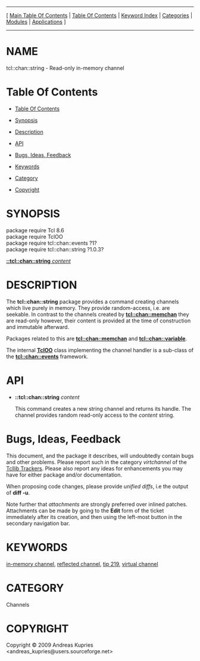 
[//000000001]: # (tcl::chan::string \- Reflected/virtual channel support)
[//000000002]: # (Generated from file 'tcllib\_string\.man' by tcllib/doctools with format 'markdown')
[//000000003]: # (Copyright &copy; 2009 Andreas Kupries <andreas\_kupries@users\.sourceforge\.net>)
[//000000004]: # (tcl::chan::string\(n\) 1\.0\.3 tcllib "Reflected/virtual channel support")

<hr> [ <a href="../../../../toc.md">Main Table Of Contents</a> &#124; <a
href="../../../toc.md">Table Of Contents</a> &#124; <a
href="../../../../index.md">Keyword Index</a> &#124; <a
href="../../../../toc0.md">Categories</a> &#124; <a
href="../../../../toc1.md">Modules</a> &#124; <a
href="../../../../toc2.md">Applications</a> ] <hr>

# NAME

tcl::chan::string \- Read\-only in\-memory channel

# <a name='toc'></a>Table Of Contents

  - [Table Of Contents](#toc)

  - [Synopsis](#synopsis)

  - [Description](#section1)

  - [API](#section2)

  - [Bugs, Ideas, Feedback](#section3)

  - [Keywords](#keywords)

  - [Category](#category)

  - [Copyright](#copyright)

# <a name='synopsis'></a>SYNOPSIS

package require Tcl 8\.6  
package require TclOO  
package require tcl::chan::events ?1?  
package require tcl::chan::string ?1\.0\.3?  

[__::tcl::chan::string__ *content*](#1)  

# <a name='description'></a>DESCRIPTION

The __tcl::chan::string__ package provides a command creating channels which
live purely in memory\. They provide random\-access, i\.e\. are seekable\. In
contrast to the channels created by
__[tcl::chan::memchan](tcllib\_memchan\.md)__ they are read\-only however,
their content is provided at the time of construction and immutable afterward\.

Packages related to this are __[tcl::chan::memchan](tcllib\_memchan\.md)__
and __[tcl::chan::variable](tcllib\_variable\.md)__\.

The internal __[TclOO](\.\./\.\./\.\./\.\./index\.md\#tcloo)__ class implementing
the channel handler is a sub\-class of the
__[tcl::chan::events](\.\./virtchannel\_core/events\.md)__ framework\.

# <a name='section2'></a>API

  - <a name='1'></a>__::tcl::chan::string__ *content*

    This command creates a new string channel and returns its handle\. The
    channel provides random read\-only access to the *content* string\.

# <a name='section3'></a>Bugs, Ideas, Feedback

This document, and the package it describes, will undoubtedly contain bugs and
other problems\. Please report such in the category *virtchannel* of the
[Tcllib Trackers](http://core\.tcl\.tk/tcllib/reportlist)\. Please also report
any ideas for enhancements you may have for either package and/or documentation\.

When proposing code changes, please provide *unified diffs*, i\.e the output of
__diff \-u__\.

Note further that *attachments* are strongly preferred over inlined patches\.
Attachments can be made by going to the __Edit__ form of the ticket
immediately after its creation, and then using the left\-most button in the
secondary navigation bar\.

# <a name='keywords'></a>KEYWORDS

[in\-memory channel](\.\./\.\./\.\./\.\./index\.md\#in\_memory\_channel), [reflected
channel](\.\./\.\./\.\./\.\./index\.md\#reflected\_channel), [tip
219](\.\./\.\./\.\./\.\./index\.md\#tip\_219), [virtual
channel](\.\./\.\./\.\./\.\./index\.md\#virtual\_channel)

# <a name='category'></a>CATEGORY

Channels

# <a name='copyright'></a>COPYRIGHT

Copyright &copy; 2009 Andreas Kupries <andreas\_kupries@users\.sourceforge\.net>
